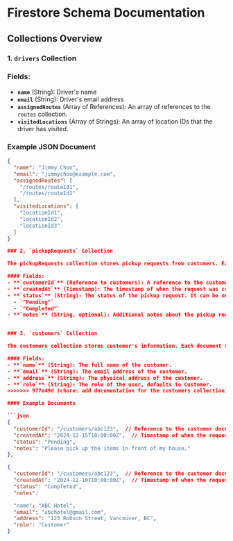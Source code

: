 
# Firestore Schema Documentation

## Collections Overview


### 1. `drivers` Collection

### Fields:
- **`name`** (String): Driver's name 
- **`email`** (String): Driver's email address
- **`assignedRoutes`** (Array of References): An array of references to the `routes` collection.
- **`visitedLocations`** (Array of Strings): An array of location IDs that the driver has visited.

### Example JSON Document
```json
{
  "name": "Jimmy Choo",
  "email": "jimmychoo@example.com",
  "assignedRoutes": [
    "/routes/routeId1",
    "/routes/routeId2"
  ],
  "visitedLocations": [
    "locationId1",
    "locationId2",
    "locationId3"
  ]
}

### 2. `pickupRequests` Collection

The pickupRequests collection stores pickup requests from customers. Each document represents a pickup request.

#### Fields:
- **`customerId`** (Reference to customers): A reference to the customer who created the request.
- **`createdAt`** (Timestamp): The timestamp of when the request was created.
- **`status`** (String): The status of the pickup request. It can be one of the following values:
  - `"Pending"`
  - `"Completed"`
- **`notes`** (String, optional): Additional notes about the pickup request.


### 3. `customers` Collection

The customers collection stores customer's information. Each document represents a customer.

#### Fields:
- **`name`** (String): The full name of the customer. 
- **`email`** (String): The email address of the customer. 
- **`address`** (String): The physical address of the customer. 
- **`role`** (String): The role of the user, defaults to Customer.
>>>>>>> 977e49d (chore: add documentation for the customers collection)

#### Example Documents

```json
{
  "customerId": "/customers/abc123",  // Reference to the customer document
  "createdAt": "2024-12-15T10:00:00Z",  // Timestamp of when the request was created
  "status": "Pending",
  "notes": "Please pick up the items in front of my house."
},

{
  "customerId": "/customers/abc123",  // Reference to the customer document
  "createdAt": "2024-12-10T10:00:00Z",  // Timestamp of when the request was created
  "status": "Completed",
  "notes":

  "name": "ABC Hotel", 
  "email": "abchotel@gmail.com",
  "address": "123 Robson Street, Vancouver, BC",
  "role": "Customer"
}
